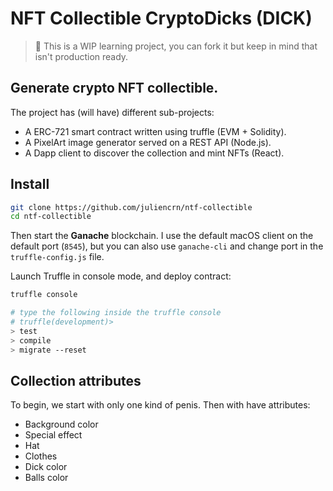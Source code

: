 # NFT Collectible CryptoDicks (DICK)

> 🚧 This is a WIP learning project, you can fork it but keep in mind that isn't production ready.

## Generate crypto NFT collectible. 

The project has (will have) different sub-projects: 
- A ERC-721 smart contract written using truffle (EVM + Solidity).
- A PixelArt image generator served on a REST API (Node.js).
- A Dapp client to discover the collection and mint NFTs (React).

## Install

```sh
git clone https://github.com/juliencrn/ntf-collectible
cd ntf-collectible
```

Then start the **Ganache** blockchain. I use the default macOS client on the default port (`8545`), but you can also use `ganache-cli` and change port in the `truffle-config.js` file.

Launch Truffle in console mode, and deploy contract:
```bash
truffle console

# type the following inside the truffle console
# truffle(development)>
> test
> compile
> migrate --reset
```

## Collection attributes

To begin, we start with only one kind of penis.
Then with have attributes:
- Background color
- Special effect
- Hat
- Clothes
- Dick color
- Balls color